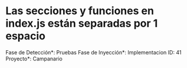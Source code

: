 # Las secciones y funciones en index.js están separadas por 1 espacio

Fase de Detección*: Pruebas
Fase de Inyección*: Implementacion
ID: 41
Proyecto*: Campanario